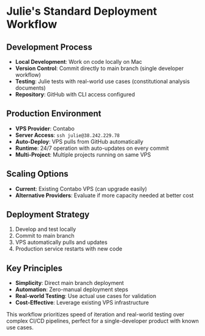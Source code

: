 # Julie's Standard Deployment Workflow

## Development Process
- **Local Development**: Work on code locally on Mac
- **Version Control**: Commit directly to main branch (single developer workflow)
- **Testing**: Julie tests with real-world use cases (constitutional analysis documents)
- **Repository**: GitHub with CLI access configured

## Production Environment
- **VPS Provider**: Contabo
- **Server Access**: `ssh julie@38.242.229.78`  
- **Auto-Deploy**: VPS pulls from GitHub automatically
- **Runtime**: 24/7 operation with auto-updates on every commit
- **Multi-Project**: Multiple projects running on same VPS

## Scaling Options
- **Current**: Existing Contabo VPS (can upgrade easily)
- **Alternative Providers**: Evaluate if more capacity needed at better cost

## Deployment Strategy
1. Develop and test locally
2. Commit to main branch
3. VPS automatically pulls and updates
4. Production service restarts with new code

## Key Principles
- **Simplicity**: Direct main branch deployment
- **Automation**: Zero-manual deployment steps
- **Real-world Testing**: Use actual use cases for validation
- **Cost-Effective**: Leverage existing VPS infrastructure

This workflow prioritizes speed of iteration and real-world testing over complex CI/CD pipelines, perfect for a single-developer product with known use cases.